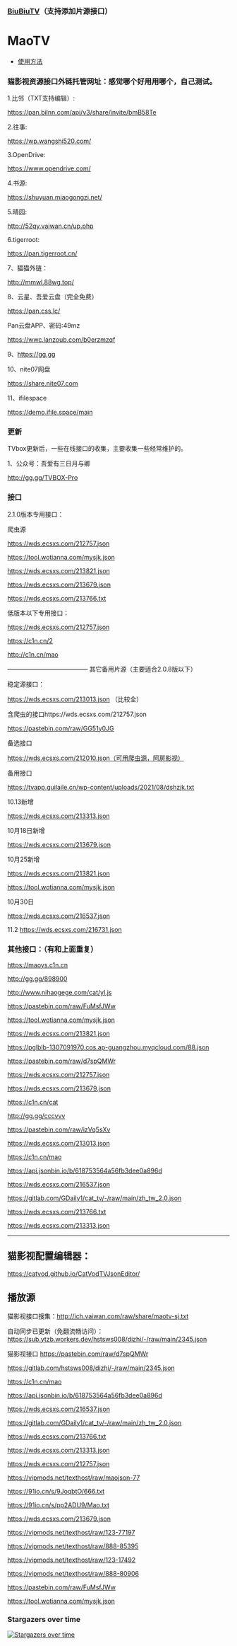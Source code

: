 ### [BiuBiuTV](./BiuBiuTV.md)（支持添加片源接口）

# MaoTV

- [使用方法](./usage.md)

### 猫影视资源接口外链托管网址：感觉哪个好用用哪个，自己测试。

1.比邻（TXT支持编辑）:

https://pan.bilnn.com/api/v3/share/invite/bmB58Te

2.往事:

https://wp.wangshi520.com/

3.OpenDrive:

https://www.opendrive.com/

4.书源:

https://shuyuan.miaogongzi.net/

5.晴园:

http://52qy.vaiwan.cn/up.php

6.tigerroot:

https://pan.tigerroot.cn/

7、猫猫外链： 

http://mmwl.88wg.top/

8、云星、吾爱云盘（完全免费）

https://pan.css.lc/

Pan云盘APP、密码:49mz

https://wwc.lanzoub.com/b0erzmzqf 


9、https://gg.gg

10、nite07网盘

https://share.nite07.com

11、ifilespace

https://demo.ifile.space/main

### 更新

TVbox更新后，一些在线接口的收集，主要收集一些经常维护的。

1、公众号：吾爱有三日月与卿

http://gg.gg/TVBOX-Pro

### 接口

2.1.0版本专用接口：

爬虫源

https://wds.ecsxs.com/212757.json

https://tool.wotianna.com/mysjk.json

https://wds.ecsxs.com/213821.json

https://wds.ecsxs.com/213679.json

https://wds.ecsxs.com/213766.txt


低版本以下专用接口：

https://wds.ecsxs.com/212757.json

https://c1n.cn/2

http://c1n.cn/mao

—————————————
其它备用片源（主要适合2.0.8版以下）

稳定源接口：

https://wds.ecsxs.com/213013.json （比较全）

含爬虫的接口https://wds.ecsxs.com/212757.json

https://pastebin.com/raw/GG51y0JG

备选接口

https://wds.ecsxs.com/212010.json（可用爬虫源，阿房影视）

备用接口

https://tvapp.guilaile.cn/wp-content/uploads/2021/08/dshzjk.txt

10.13新增

https://wds.ecsxs.com/213313.json

10月18日新增

https://wds.ecsxs.com/213679.json

10月25新增

https://wds.ecsxs.com/213821.json

https://tool.wotianna.com/mysjk.json

10月30日

https://wds.ecsxs.com/216537.json

11.2
https://wds.ecsxs.com/216731.json



### 其他接口：（有和上面重复）

https://maoys.c1n.cn

http://gg.gg/898900

http://www.nihaogege.com/cat/yl.js

https://pastebin.com/raw/FuMsfJWw

https://tool.wotianna.com/mysjk.json

https://wds.ecsxs.com/213821.json

https://pglblb-1307091970.cos.ap-guangzhou.myqcloud.com/88.json

https://pastebin.com/raw/d7spQMWr

https://wds.ecsxs.com/212757.json

https://wds.ecsxs.com/213679.json

https://c1n.cn/cat

http://gg.gg/cccvvv

https://pastebin.com/raw/izVq5sXv

https://wds.ecsxs.com/213013.json

https://c1n.cn/mao

https://api.jsonbin.io/b/618753564a56fb3dee0a896d

https://wds.ecsxs.com/216537.json

https://gitlab.com/GDaily1/cat_tv/-/raw/main/zh_tw_2.0.json

https://wds.ecsxs.com/213766.txt

https://wds.ecsxs.com/213313.json

---

## 猫影视配置编辑器：

https://catvod.github.io/CatVodTVJsonEditor/

## 播放源

猫影视接口搜集：http://ich.vaiwan.com/raw/share/maotv-sj.txt

自动同步已更新（免翻流畅访问）：https://sub.ytzb.workers.dev/hstsws008/dizhi/-/raw/main/2345.json

猫影视接口
https://pastebin.com/raw/d7spQMWr

https://gitlab.com/hstsws008/dizhi/-/raw/main/2345.json

https://c1n.cn/mao

https://api.jsonbin.io/b/618753564a56fb3dee0a896d

https://wds.ecsxs.com/216537.json

https://gitlab.com/GDaily1/cat_tv/-/raw/main/zh_tw_2.0.json

https://wds.ecsxs.com/213766.txt

https://wds.ecsxs.com/213313.json

https://wds.ecsxs.com/212757.json

https://vipmods.net/texthost/raw/maojson-77

https://91io.cn/s/9JoqbtO/666.txt

https://91io.cn/s/pp2ADU9/Mao.txt

https://wds.ecsxs.com/213679.json

https://vipmods.net/texthost/raw/123-77197

https://vipmods.net/texthost/raw/888-85395

https://vipmods.net/texthost/raw/123-17492

https://vipmods.net/texthost/raw/888-80906

https://pastebin.com/raw/FuMsfJWw

https://tool.wotianna.com/mysjk.json



### Stargazers over time

[![Stargazers over time](https://starchart.cc/xlc520/MaoTV.svg)](https://starchart.cc/xlc520/MaoTV)

